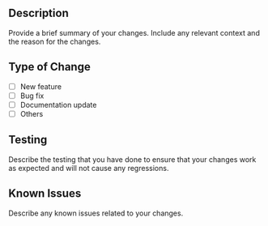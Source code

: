 ## Description

Provide a brief summary of your changes. Include any relevant context and the reason for the changes.

## Type of Change

- [ ] New feature
- [ ] Bug fix
- [ ] Documentation update
- [ ] Others

## Testing

Describe the testing that you have done to ensure that your changes work as expected and will not cause any regressions.

## Known Issues

Describe any known issues related to your changes.

